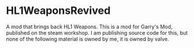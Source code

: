 # HL1WeaponsRevived
A mod that brings back HL1 Weapons.
This is a mod for Garry's Mod, published on the steam workshop.
I am publishing source code for this, but none of the following material is owned by me, it is owned by valve.
